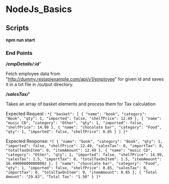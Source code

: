 # NodeJs_Basics

## Scripts

**npm run start**

### **End Points**

**_/empDetails/:id'_**

Fetch employee data from "http://dummy.restapiexample.com/api/v1/employee" for given id and saves it in a txt file in /output directory.


**_/salesTax/'_**

Takes an array of basket elements and process them for Tax calculation 

Expected Request : 
`
*{
    "basket": [
        {
            "name": "book",
            "category": "Book",
            "qty": 1,
            "imported": false,
            "shelfPrice": 12.49
        },
        {
            "name": "music CD",
            "category": "Other",
            "qty": 1,
            "imported": false,
            "shelfPrice": 14.99
        },
        {
            "name": "chocolate bar",
            "category": "Food",
            "qty": 1,
            "imported": false,
            "shelfPrice": 0.85
        }
    ]
}*
`

Expected Response: 
`
*[
    {
        "name": "book",
        "category": "Book",
        "qty": 1,
        "imported": false,
        "shelfPrice": 12.49,
        "salesTax": 0,
        "importTax": 0,
        "totalTaxOnItem": 0,
        "itemAmount": 12.49
    },
    {
        "name": "music CD",
        "category": "Other",
        "qty": 1,
        "imported": false,
        "shelfPrice": 14.99,
        "salesTax": 1.5,
        "importTax": 0,
        "totalTaxOnItem": 1.5,
        "itemAmount": 16.490000000000002
    },
    {
        "name": "chocolate bar",
        "category": "Food",
        "qty": 1,
        "imported": false,
        "shelfPrice": 0.85,
        "salesTax": 0,
        "importTax": 0,
        "totalTaxOnItem": 0,
        "itemAmount": 0.85
    },
    {
        "Total Amount": "29.83",
        "Total Tax": "1.50"
    }
]*
`
